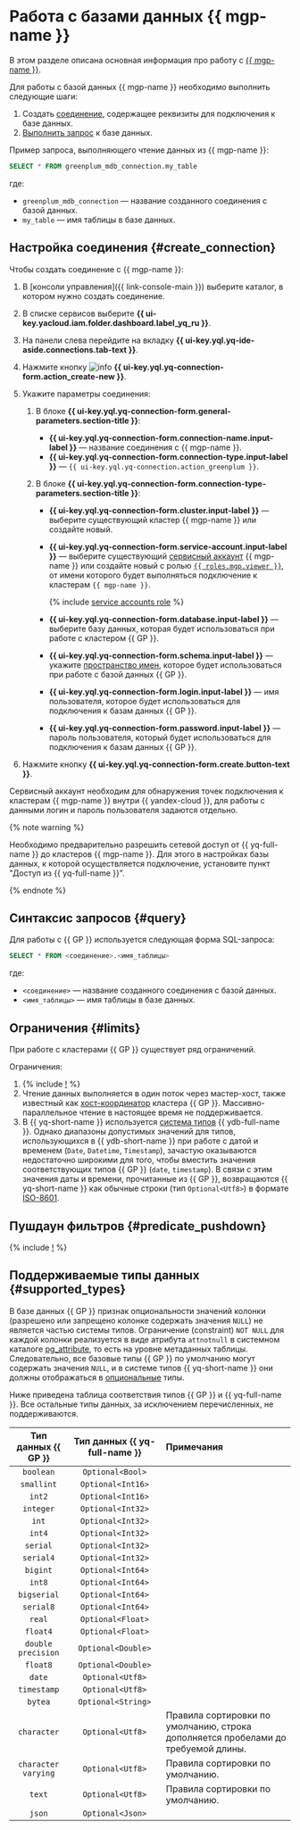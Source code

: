 # Работа с базами данных {{ mgp-name }}

В этом разделе описана основная информация про работу с [{{ mgp-name }}](https://yandex.cloud/ru/services/managed-greenplum).

Для работы с базой данных {{ mgp-name }} необходимо выполнить следующие шаги:
1. Создать [соединение](../concepts/glossary.md#connection), содержащее реквизиты для подключения к базе данных.
1. [Выполнить запрос](#query) к базе данных.

Пример запроса, выполняющего чтение данных из {{ mgp-name }}:

```sql
SELECT * FROM greenplum_mdb_connection.my_table
```

где:
* `greenplum_mdb_connection` — название созданного соединения с базой данных.
* `my_table` — имя таблицы в базе данных.


## Настройка соединения {#create_connection}

Чтобы создать соединение с {{ mgp-name }}:
1. В [консоли управления]({{ link-console-main }}) выберите каталог, в котором нужно создать соединение.
1. В списке сервисов выберите **{{ ui-key.yacloud.iam.folder.dashboard.label_yq_ru }}**.
1. На панели слева перейдите на вкладку **{{ ui-key.yql.yq-ide-aside.connections.tab-text }}**.
1. Нажмите кнопку ![info](../../_assets/console-icons/plus.svg) **{{ ui-key.yql.yq-connection-form.action_create-new }}**.
1. Укажите параметры соединения:

   1. В блоке **{{ ui-key.yql.yq-connection-form.general-parameters.section-title }}**:

      * **{{ ui-key.yql.yq-connection-form.connection-name.input-label }}** — название соединения с {{ mgp-name }}.
      * **{{ ui-key.yql.yq-connection-form.connection-type.input-label }}** — `{{ ui-key.yql.yq-connection.action_greenplum }}`.

   1. В блоке **{{ ui-key.yql.yq-connection-form.connection-type-parameters.section-title }}**:

      * **{{ ui-key.yql.yq-connection-form.cluster.input-label }}** — выберите существующий кластер {{ mgp-name }} или создайте новый.
      * **{{ ui-key.yql.yq-connection-form.service-account.input-label }}** — выберите существующий [сервисный аккаунт](../../iam/concepts/users/service-accounts.md) {{ mgp-name }} или создайте новый с ролью [`{{ roles.mgp.viewer }}`](../../managed-greenplum/security/index.md#mgp-viewer), от имени которого будет выполняться подключение к кластерам `{{ mgp-name }}`.

        {% include [service accounts role](../../_includes/query/service-accounts-role.md) %}

      * **{{ ui-key.yql.yq-connection-form.database.input-label }}**  — выберите базу данных, которая будет использоваться при работе с кластером {{ GP }}.
      * **{{ ui-key.yql.yq-connection-form.schema.input-label }}**  — укажите [пространство имен](https://docs.vmware.com/en/VMware-Greenplum/7/greenplum-database/admin_guide-ddl-ddl-schema.html), которое будет использоваться при работе с базой данных {{ GP }}.
      * **{{ ui-key.yql.yq-connection-form.login.input-label }}**  — имя пользователя, которое будет использоваться для подключения к базам данных {{ GP }}.
      * **{{ ui-key.yql.yq-connection-form.password.input-label }}**  — пароль пользователя, который будет использоваться для подключения к базам данных {{ GP }}.


1. Нажмите кнопку **{{ ui-key.yql.yq-connection-form.create.button-text }}**.

Сервисный аккаунт необходим для обнаружения точек подключения к кластерам {{ mgp-name }} внутри {{ yandex-cloud }}, для работы с данными логин и пароль пользователя задаются отдельно.

{% note warning %}

Необходимо предварительно разрешить сетевой доступ от {{ yq-full-name }} до кластеров {{ mgp-name }}. Для этого в настройках базы данных, к которой осуществляется подключение, установите пункт "Доступ из {{ yq-full-name }}".

{% endnote %}

## Синтаксис запросов {#query}
Для работы с {{ GP }} используется следующая форма SQL-запроса:

```sql
SELECT * FROM <соединение>.<имя_таблицы>
```

где:
* `<соединение>` — название созданного соединения с базой данных.
* `<имя_таблицы>` — имя таблицы в базе данных.

## Ограничения {#limits}

При работе с кластерами {{ GP }} существует ряд ограничений.

Ограничения:
1. {% include [!](_includes/supported_requests.md) %}
1. Чтение данных выполняется в один поток через мастер-хост, также известный как [хост-координатор](https://docs.vmware.com/en/VMware-Greenplum/7/greenplum-database/admin_guide-intro-arch_overview.html) кластера {{ GP }}. Массивно-параллельное чтение в настоящее время не поддерживается.
1. В {{ yq-short-name }} используется [система типов](https://ydb.tech/docs/ru/yql/reference/types/primitive) {{ ydb-full-name }}. Однако диапазоны допустимых значений для типов, использующихся в {{ ydb-short-name }} при работе с датой и временем (`Date`, `Datetime`, `Timestamp`), зачастую оказываются недостаточно широкими для того, чтобы вместить значения соответствующих типов {{ GP }} (`date`, `timestamp`). 
В связи с этим значения даты и времени, прочитанные из {{ GP }}, возвращаются {{ yq-short-name }} как обычные строки (тип `Optional<Utf8>`) в формате [ISO-8601](https://www.iso.org/iso-8601-date-and-time-format.html).

## Пушдаун фильтров {#predicate_pushdown}

{% include [!](_includes/predicate_pushdown.md) %}

## Поддерживаемые типы данных {#supported_types}

В базе данных {{ GP }} признак опциональности значений колонки (разрешено или запрещено колонке содержать значения `NULL`) не является частью системы типов. Ограничение (constraint) `NOT NULL` для каждой колонки реализуется в виде атрибута `attnotnull` в системном каталоге [pg_attribute](https://docs.vmware.com/en/VMware-Greenplum/7/greenplum-database/ref_guide-system_catalogs-pg_attribute.html), то есть на уровне метаданных таблицы. Следовательно, все базовые типы {{ GP }} по умолчанию могут содержать значения `NULL`, и в системе типов {{ yq-short-name }} они должны отображаться в [опциональные](https://ydb.tech/docs/ru/yql/reference/types/optional) типы. 

Ниже приведена таблица соответствия типов {{ GP }} и {{ yq-full-name }}. Все остальные типы данных, за исключением перечисленных, не поддерживаются.

| Тип данных {{ GP }} | Тип данных {{ yq-full-name }} | Примечания |
| :---: | :---: | :--- |
| `boolean` | `Optional<Bool>` | |
| `smallint` | `Optional<Int16>` | |
| `int2` | `Optional<Int16>` | |
| `integer` | `Optional<Int32>` | |
| `int` | `Optional<Int32>` | |
| `int4` | `Optional<Int32>` | |
| `serial` | `Optional<Int32>` | |
| `serial4` | `Optional<Int32>` | |
| `bigint` | `Optional<Int64>` | |
| `int8` | `Optional<Int64>` | |
| `bigserial` | `Optional<Int64>` | |
| `serial8` | `Optional<Int64>` | |
| `real` | `Optional<Float>` | |
| `float4` | `Optional<Float>` | |
| `double precision` | `Optional<Double>` | |
| `float8` | `Optional<Double>` | |
| `date` | `Optional<Utf8>` | |
| `timestamp` | `Optional<Utf8>` | |
| `bytea` | `Optional<String>` | |
| `character` | `Optional<Utf8>` | Правила сортировки по умолчанию, строка дополняется пробелами до требуемой длины. |
| `character varying` | `Optional<Utf8>` | Правила сортировки по умолчанию. |
| `text` | `Optional<Utf8>` | Правила сортировки по умолчанию. |
| `json` | `Optional<Json>` | |

